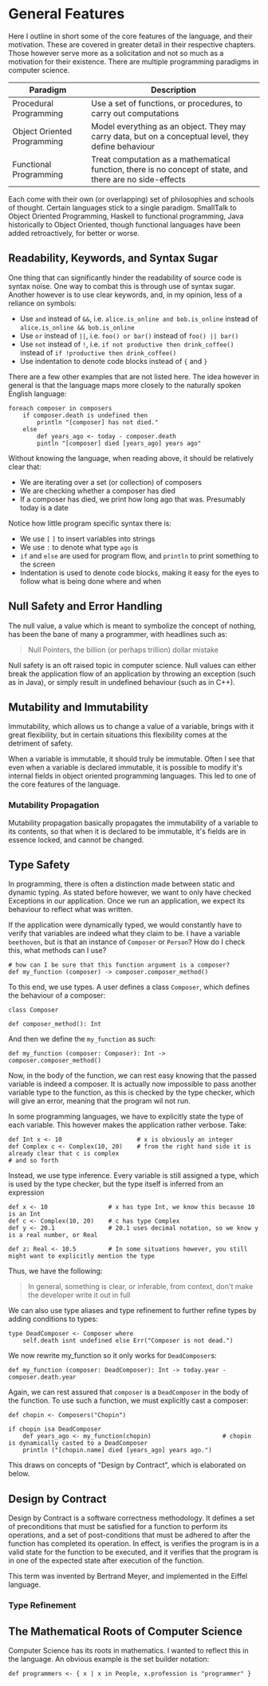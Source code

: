 # General Features

Here I outline in short some of the core features of the language, and their motivation. These are covered in greater 
detail in their respective chapters. Those however serve more as a solicitation and not so much as a motivation for
their existence. There are multiple programming paradigms in computer science.

Paradigm                     | Description
-----------------------------|-------------
Procedural Programming       | Use a set of functions, or procedures, to carry out computations
Object Oriented Programming  | Model everything as an object. They may carry data, but on a conceptual level, they define behaviour
Functional Programming       | Treat computation as a mathematical function, there is no concept of state, and there are no side-effects

Each come with their own (or overlapping) set of philosophies and schools of thought. Certain languages stick to a
single paradigm. SmallTalk to Object Oriented Programming, Haskell to functional programming, Java historically to 
Object Oriented, though functional languages have been added retroactively, for better or worse.

## Readability, Keywords, and Syntax Sugar

One thing that can significantly hinder the readability of source code is syntax noise. One way to combat this is
through use of syntax sugar. Another however is to use clear keywords, and, in my opinion, less of a reliance on
symbols:

* Use `and` instead of `&&`, i.e. `alice.is_online and bob.is_online` instead of `alice.is_online && bob.is_online`
* Use `or` instead of `||`, i.e.  `foo() or bar()` instead of `foo() || bar()`
* Use `not` instead of `!`, i.e. `if not productive then drink_coffee()` instead of `if !productive then drink_coffee()`
* Use indentation to denote code blocks instead of `{` and `}`

There are a few other examples that are not listed here. The idea however in general is that the language maps more 
closely to the naturally spoken English language:

    foreach composer in composers
        if composer.death is undefined then
            println "[composer] has not died."
        else 
            def years_ago <- today - composer.death
            pintln "[composer] died [years_ago] years ago"
            
Without knowing the language, when reading above, it should be relatively clear that:

* We are iterating over a set (or collection) of composers
* We are checking whether a composer has died
* If a composer has died, we print how long ago that was. Presumably today is a date

Notice how little program specific syntax there is:
 
* We use `[` `]` to insert variables into strings
* We use `:` to denote what type `ago` is
* `if` and `else` are used for program flow, and `println` to print something to the screen
* Indentation is used to denote code blocks, making it easy for the eyes to follow what is being done where and when

## Null Safety and Error Handling

The null value, a value which is meant to symbolize the concept of nothing, has been the bane of many a programmer, with
headlines such as:

> Null Pointers, the billion (or perhaps trillion) dollar mistake

Null safety is an oft raised topic in computer science. Null values can either break the application flow of an 
application by throwing an exception (such as in Java), or simply result in undefined behaviour (such as in C++).

## Mutability and Immutability

Immutability, which allows us to change a value of a variable, brings with it great flexibility, but in certain
situations this flexibility comes at the detriment of safety.

When a variable is immutable, it should truly be immutable. Often I see that even when a variable is declared immutable,
it is possible to modify it's internal fields in object oriented programming languages. This led to one of the core
features of the language.

### Mutability Propagation

Mutability propagation basically propagates the immutability of a variable to its contents, so that when it is declared
to be immutable, it's fields are in essence locked, and cannot be changed.

## Type Safety

In programming, there is often a distinction made between static and dynamic typing. As stated before however, we want
to only have checked Exceptions in our application. Once we run an application, we expect its behaviour to reflect what
was written.

If the application were dynamically typed, we would constantly have to verify that variables are indeed what they claim
to be. I have a variable `beethoven`, but is that an instance of `Composer` or `Person`? How do I check this, what
methods can I use?
   
    # how can I be sure that this function argument is a composer?
    def my_function (composer) -> composer.composer_method()
    
To this end, we use types. A user defines a class `Composer`, which defines the behaviour of a composer:

    class Composer
    
    def composer_method(): Int
    
And then we define the `my_function` as such:

    def my_function (composer: Composer): Int -> composer.composer_method()
    
Now, in the body of the function, we can rest easy knowing that the passed variable is indeed a composer. It is actually
now impossible to pass another variable type to the function, as this is checked by the type checker, which will give an
error, meaning that the program wil not run.

In some programming languages, we have to explicitly state the type of each variable. This however makes the application
rather verbose. Take:

    def Int x <- 10                     # x is obviously an integer
    def Complex c <- Complex(10, 20)    # from the right hand side it is already clear that c is complex
    # and so forth    

Instead, we use type inference. Every variable is still assigned a type, which is used by the type checker, but the type
itself is inferred from an expression

    def x <- 10                 # x has type Int, we know this because 10 is an Int
    def c <- Complex(10, 20)    # c has type Complex
    def y <- 20.1               # 20.1 uses decimal notation, so we know y is a real number, or Real
    
    def z: Real <- 10.5         # In some situations however, you still might want to explicitly mention the type

Thus, we have the following:

> In general, something is clear, or inferable, from context, don't make the developer write it out in full

We can also use type aliases and type refinement to further refine types by adding conditions to types:

    type DeadComposer <- Composer where
        self.death isnt undefined else Err("Composer is not dead.")

We now rewrite my_function so it only works for `DeadComposer`s:

    def my_function (composer: DeadComposer): Int -> today.year - composer.death.year
    
Again, we can rest assured that `composer` is a `DeadComposer` in the body of the function. To use such a function, we 
must explicitly cast a composer:

    def chopin <- Composers("Chopin")
    
    if chopin isa DeadComposer
        def years_ago <- my_function(chopin)                    # chopin is dynamically casted to a DeadComposer
        println ("[chopin.name] died [years_ago] years ago.")

This draws on concepts of "Design by Contract", which is elaborated on below.

## Design by Contract

Design by Contract is a software correctness methodology. It defines a set of preconditions that must be satisfied for a
function to perform its operations, and a set of post-conditions that must be adhered to after the function has
completed its operation. In effect, is verifies the program is in a valid state for the function to be executed, and it
verifies that the program is in one of the expected state after execution of the function.

This term was invented by Bertrand Meyer, and implemented in the Eiffel language. 

### Type Refinement

## The Mathematical Roots of Computer Science

Computer Science has its roots in mathematics. I wanted to reflect this in the language. An obvious example is the
set builder notation:

    def programmers <- { x | x in People, x.profession is "programmer" }
